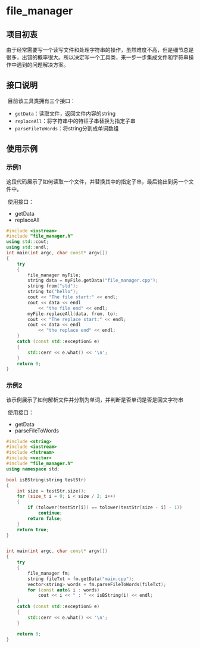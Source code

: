# file_manager

## 项目初衷

​	由于经常需要写一个读写文件和处理字符串的操作，虽然难度不高，但是细节总是很多，出错的概率很大。所以决定写一个工具类，来一步一步集成文件和字符串操作中遇到的问题解决方案。

## 接口说明

​	目前该工具类拥有三个接口：

* `getData`：读取文件，返回文件内容的string
* `replaceAll`：将字符串中的特征子串替换为指定子串
* `parseFileToWords`：将string分割成单词数组

## 使用示例

### 示例1

​	这段代码展示了如何读取一个文件，并替换其中的指定子串，最后输出到另一个文件中。

​	使用接口：

* getData
* replaceAll

```C++
#include <iostream>
#include "file_manager.h"
using std::cout;
using std::endl;
int main(int argc, char const* argv[])
{
    try
    {
        file_manager myFile;
        string data = myFile.getData("file_manager.cpp");
        string from("std");
        string to("hello");
        cout << "The file start:" << endl;
        cout << data << endl
            << "the file end" << endl;
        myFile.replaceAll(data, from, to);
        cout << "The replace start:" << endl;
        cout << data << endl
            << "the replace end" << endl;
    }
    catch (const std::exception& e)
    {
        std::cerr << e.what() << '\n';
    }
    return 0;
}

```

### 示例2

​	该示例展示了如何解析文件并分割为单词，并判断是否单词是否是回文字符串

​	使用接口：

* getData
* parseFileToWords

```C++
#include <string>
#include <iostream>
#include <fstream>
#include <vector>
#include "file_manager.h"
using namespace std;

bool isBString(string testStr)
{
    int size = testStr.size();
    for (size_t i = 0; i < size / 2; i++)
    {
        if (tolower(testStr[i]) == tolower(testStr[size - i] - 1))
            continue;
        return false;
    }
    return true;
}


int main(int argc, char const* argv[])
{
    try
    {
        file_manager fm;
        string fileTxt = fm.getData("main.cpp");
        vector<string> words = fm.parseFileToWords(fileTxt);
        for (const auto& i : words)
            cout << i << " : " << isBString(i) << endl;
    }
    catch (const std::exception& e)
    {
        std::cerr << e.what() << '\n';
    }

    return 0;
}
```

